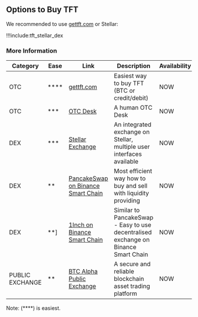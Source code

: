 ## Options to Buy TFT

We recommended to use [gettft.com](https://gettft.com/) or Stellar:

!!!include:tft_stellar_dex

### More Information

| Category        | Ease  | Link                                                   | Description                                                                        | Availability |
| --------------- | ----- | ------------------------------------------------------ | ---------------------------------------------------------------------------------- | ------------ |
| OTC              | ****  | [gettft.com](https://gettft.com/) | Easiest way to buy TFT (BTC or credit/debit)                     | NOW          |
| OTC               | ***  | [OTC Desk](tft_otc) | A human OTC Desk                   | NOW          |
| DEX             | ***     | [Stellar Exchange](tft_stellar_dex)                    | An integrated exchange on Stellar, multiple user interfaces available                                                  | NOW          |
| DEX | **   | [PancakeSwap on Binance Smart Chain](tft_binance_defi) | Most efficient way how to buy and sell with liquidity providing                    | NOW          |
| DEX | **\]   | [1Inch on Binance Smart Chain](tft_1inch)              | Similar to PancakeSwap - Easy to use decentralised exchange on Binance Smart Chain | NOW          |
| PUBLIC EXCHANGE | **    | [BTC Alpha Public Exchange](tft_btc_alpha)             | A secure and reliable blockchain asset trading platform                            | NOW          |

Note: (****) is easiest.

<!-- | THREEFOLD       | ***** | [GET TFT WEB](https://gettft.com)                      | Easiest way how to buy TFT                                                         | NOW          | -->
